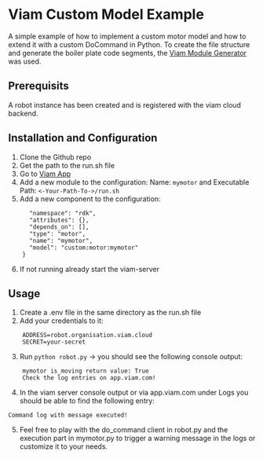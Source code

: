 # Viam Custom Model Example

A simple example of how to implement a custom motor model and how to extend it with a custom DoCommand in Python. To create the file structure and generate the boiler plate code segments, the [Viam Module Generator](https://github.com/viam-labs/generator-viam-module) was used.

## Prerequisits

A robot instance has been created and is registered with the viam cloud backend.

## Installation and Configuration

1. Clone the Github repo
2. Get the path to the run.sh file
3. Go to [Viam App](https://app.viam.com)
4. Add a new module to the configuration: Name: ```mymotor``` and Executable Path: ```<-Your-Path-To->/run.sh```
5. Add a new component to the configuration: 
``` {
      "namespace": "rdk",
      "attributes": {},
      "depends_on": [],
      "type": "motor",
      "name": "mymotor",
      "model": "custom:motor:mymotor"
    }
```
6. If not running already start the viam-server
    
## Usage

1. Create a .env file in the same directory as the run.sh file
2. Add your credentials to it:
```
    ADDRESS=robot.organisation.viam.cloud
    SECRET=your-secret
```
3. Run ```python robot.py``` -> you should see the following console output:
```
    mymotor is_moving return value: True
    Check the log entries on app.viam.com!
```
4. In the viam server console output or via app.viam.com under Logs you should be able to find the following entry:
```
Command log with message executed!
```
5. Feel free to play with the do_command client in robot.py and the execution part in mymotor.py to trigger a warning message in the logs or customize it to your needs.
